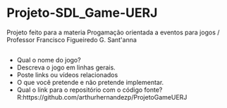 # Projeto-SDL_Game-UERJ
Projeto feito para a materia Progamação orientada a eventos para jogos / Professor Francisco Figueiredo G. Sant'anna
##
<ul>
<li> Qual o nome do jogo?</li>
<li> Descreva o jogo em linhas gerais.</li>
<li> Poste links ou vídeos relacionados</li>
<li> O que você pretende e não pretende implementar.</li>
<li> Qual o link para o repositório com o código fonte?
     R:https://github.com/arthurhernandezp/ProjetoGameUERJ
</li>
</ul>
